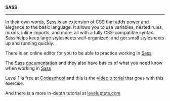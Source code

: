 **SASS**

----------

In their own words, [Sass](http://sass-lang.com/) is an extension of CSS that adds power and elegance to the basic language. It allows you to use variables, nested rules, mixins, inline imports, and more, all with a fully CSS-compatible syntax. Sass helps keep large stylesheets well-organized, and get small stylesheets up and running quickly.

There is an online editor for you to be able to practice working in [Sass](http://sassmeister.com/)

The [Sass documentation](http://sass-lang.com/documentation/file.SASS_REFERENCE.html) and they also have basics of what you need know when working in [Sass](http://sass-lang.com/guide)

Level 1 is free at [Codeschool](https://www.codeschool.com/courses/assembling-sass) and this is the [video tutorial](https://www.youtube.com/watch?v=NF2kqEo_g_w) that goes with this exercise.

And there is a more in-depth tutorial at [leveluptuts.com](http://leveluptuts.com/tutorials/sass-tutorials)
